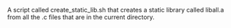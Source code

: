 A script called create_static_lib.sh that creates a static library called liball.a from all the .c files that are in the current directory.
